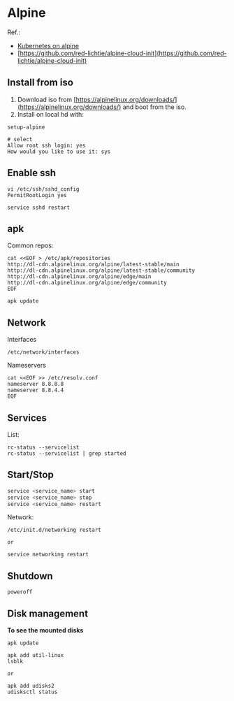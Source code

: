 # Alpine
Ref.: 
* [Kubernetes on alpine](https://wiki.alpinelinux.org/wiki/K8s)
* [https://github.com/red-lichtie/alpine-cloud-init](https://github.com/red-lichtie/alpine-cloud-init)

## Install from iso
1. Download iso from [https://alpinelinux.org/downloads/](https://alpinelinux.org/downloads/) and boot from the iso.
2. Install on local hd with:

```
setup-alpine

# select
Allow root ssh login: yes
How would you like to use it: sys
```

## Enable ssh
```
vi /etc/ssh/sshd_config
PermitRootLogin yes

service sshd restart
```

## apk
Common repos:
```
cat <<EOF > /etc/apk/repositories
http://dl-cdn.alpinelinux.org/alpine/latest-stable/main
http://dl-cdn.alpinelinux.org/alpine/latest-stable/community
http://dl-cdn.alpinelinux.org/alpine/edge/main
http://dl-cdn.alpinelinux.org/alpine/edge/community
EOF

apk update
```

## Network
Interfaces
```
/etc/network/interfaces
```

Nameservers
```
cat <<EOF >> /etc/resolv.conf
nameserver 8.8.8.8
nameserver 8.8.4.4
EOF
```

## Services
List:
```
rc-status --servicelist
rc-status --servicelist | grep started
```

## Start/Stop
```sh
service <service_name> start
service <service_name> stop
service <service_name> restart
```

Network:
```
/etc/init.d/networking restart

or

service networking restart
```

## Shutdown
```
poweroff
```

## Disk management
__To see the mounted disks__
```
apk update

apk add util-linux
lsblk

or

apk add udisks2
udisksctl status
```


